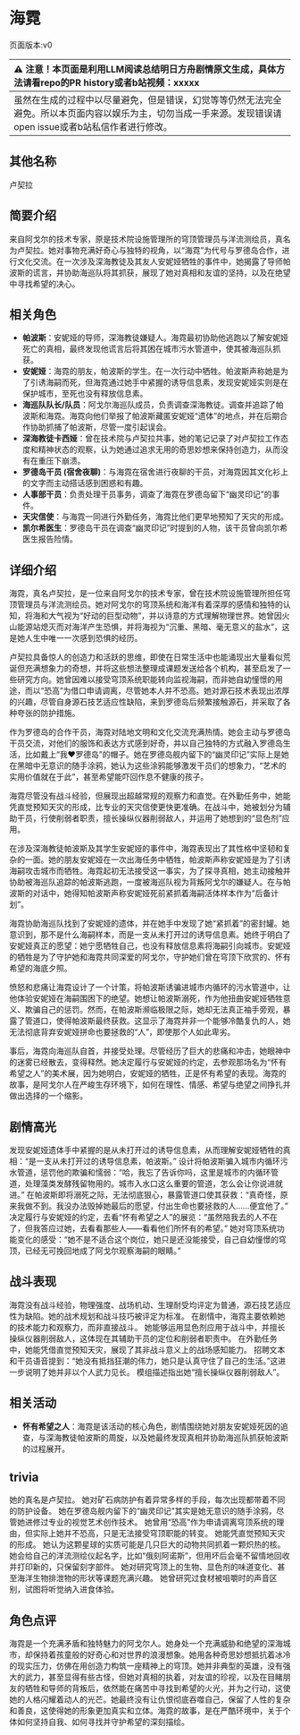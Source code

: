 # 海霓
页面版本:v0
 

| :warning: 注意！本页面是利用LLM阅读总结明日方舟剧情原文生成，具体方法请看repo的PR history或者b站视频：xxxxx           |
|:----------------------------|
| 虽然在生成的过程中以尽量避免，但是错误，幻觉等等仍然无法完全避免。所以本页面内容以娱乐为主，切勿当成一手来源。发现错误请open issue或者b站私信作者进行修改。|



## 其他名称
卢契拉
## 简要介绍
来自阿戈尔的技术专家，原是技术院设施管理所的穹顶管理员与洋流测绘员，真名为卢契拉。她对事物充满好奇心与独特的视角，以“海霓”为代号与罗德岛合作，进行文化交流。在一次涉及深海教徒及其友人安妮娅牺牲的事件中，她揭露了导师帕波斯的谎言，并协助海巡队将其抓获，展现了她对真相和友谊的坚持，以及在绝望中寻找希望的决心。
## 相关角色
-   **帕波斯**：安妮娅的导师，深海教徒嫌疑人。海霓最初协助他逃跑以了解安妮娅死亡的真相，最终发现他谎言后将其困在城市污水管道中，使其被海巡队抓获。
-   **安妮娅**：海霓的朋友，帕波斯的学生。在一次行动中牺牲。帕波斯声称她是为了引诱海嗣而死，但海霓通过她手中紧握的诱导信息素，发现安妮娅实则是在保护城市，至死也没有释放信息素。
-   **海巡队队长/队员**：阿戈尔海巡队成员，负责调查深海教徒。调查并追踪了帕波斯和海霓。海霓向他们举报了帕波斯藏匿安妮娅“遗体”的地点，并在后期合作协助抓捕了帕波斯，尽管一度引起误会。
-   **深海教徒卡西娅**：曾在技术院与卢契拉共事，她的笔记记录了对卢契拉工作态度和精神状态的观察，认为她通过追求无用的奇思妙想来保持创造力，从而没有在重压下崩溃。
-   **罗德岛干员 (宿舍夜聊)**：与海霓在宿舍进行夜聊的干员，对海霓因其文化衫上的文字而主动搭话感到困惑和有趣。
-   **人事部干员**：负责处理干员事务，调查了海霓在罗德岛留下“幽灵印记”的事件。
-   **天灾信使**：与海霓一同进行外勤任务，海霓比他们更早地预知了天灾的形成。
-   **凯尔希医生**：罗德岛干员在调查“幽灵印记”时提到的人物，该干员曾向凯尔希医生报告险情。
## 详细介绍
海霓，真名卢契拉，是一位来自阿戈尔的技术专家，曾在技术院设施管理所担任穹顶管理员与洋流测绘员。她对阿戈尔的穹顶系统和海洋有着深厚的感情和独特的认知，将海和大气视为“好动的巨型动物”，并以诗意的方式理解物理世界。她曾因火山能源站熄灭而对海洋产生恐惧，并将海视为“沉重、黑暗、毫无意义的盐水”，这是她人生中唯一一次感到恐惧的经历。

卢契拉具备惊人的创造力和活跃的思维，即使在日常生活中也能涌现出大量看似荒诞但充满想象力的奇想，并将这些想法整理成课题发送给各个机构，甚至启发了一些研究方向。她曾因难以接受穹顶系统职能转向监视海嗣，而非她自幼憧憬的用途，而以“恐高”为借口申请调离，尽管她本人并不恐高。她对源石技术表现出浓厚的兴趣，尽管自身源石技艺适应性缺陷，来到罗德岛后频繁接触源石，并采取了各种夸张的防护措施。

作为罗德岛的合作干员，海霓对陆地文明和文化交流充满热情。她会主动与罗德岛干员交流，对他们的服饰和表达方式感到好奇，并以自己独特的方式融入罗德岛生活，比如戴上“我♥罗德岛”的帽子。她在罗德岛舰内留下的“幽灵印记”实际上是她在黑暗中无意识的随手涂鸦，她认为这些涂鸦能够激发干员们的想象力，“艺术的实用价值就在于此”，甚至希望能吓回作息不健康的孩子。

海霓尽管没有战斗经验，但展现出超越常规的观察力和直觉。在外勤任务中，她能凭直觉预知天灾的形成，比专业的天灾信使更快更准确。在战斗中，她被划分为辅助干员，行使削弱者职责，擅长操纵仪器削弱敌人，并运用了她想到的“显色剂”应用。

在涉及深海教徒帕波斯及其学生安妮娅的事件中，海霓表现出了其性格中坚韧和复杂的一面。她的朋友安妮娅在一次出海任务中牺牲，帕波斯声称安妮娅是为了引诱海嗣攻击城市而牺牲。海霓起初无法接受这一事实，为了探寻真相，她主动接触并协助被海巡队追踪的帕波斯逃跑，一度被海巡队视为背叛阿戈尔的嫌疑人。在与帕波斯的对话中，她得知帕波斯声称安妮娅死前紧抓着海嗣活体样本作为“后备计划”。

海霓协助海巡队找到了安妮娅的遗体，并在她手中发现了她“紧抓着”的密封罐。她意识到，那不是什么海嗣样本，而是一支从未打开过的诱导信息素。她终于明白了安妮娅真正的愿望：她宁愿牺牲自己，也没有释放信息素将海嗣引向城市。安妮娅的牺牲是为了守护她和海霓共同深爱的阿戈尔，守护她们曾在穹顶下欣赏的、怀有希望的海底夕照。

愤怒和悲痛让海霓设计了一个计策，将帕波斯诱骗进城市内循环的污水管道中，让他体验安妮娅在海嗣围困下的绝望。她想让帕波斯溺死，作为他扭曲安妮娅牺牲意义、欺骗自己的惩罚。然而，在帕波斯濒临极限之际，她却无法真正袖手旁观，暴露了管道口，使得帕波斯最终获救。这显示了海霓并非一个能够冷酷复仇的人，她无法彻底背弃安妮娅拼命也要拯救的“人”，即使那个人如此卑劣。

事后，海霓向海巡队自首，并接受处理。尽管经历了巨大的悲痛和冲击，她眼神中的迷雾已经散去，变得释然。她决定履行与安妮娅的约定，去参观那场名为“怀有希望之人”的美术展，因为她明白，安妮娅的牺牲，正是怀有希望的表现。海霓的故事，是阿戈尔人在严峻生存环境下，如何在理性、情感、希望与绝望之间挣扎并做出选择的一个缩影。
## 剧情高光
发现安妮娅遗体手中紧握的是从未打开过的诱导信息素，从而理解安妮娅牺牲的真相：“是一支从未打开过的诱导信息素，帕波斯。”
设计将帕波斯骗入城市内循环污水管道，惩罚他的欺骗和懦弱：“哈，我忘了告诉你吗，这里是城市的内循环管道，处理藻类发酵残留物用的。城市入水口这么重要的管道，怎么会让你说进就进。”
在帕波斯即将溺死之际，无法彻底狠心，暴露管道口使其获救：“真奇怪，原来我做不到。我没办法毁掉她最后的愿望，付出生命也要拯救的人......便宜他了。”
决定履行与安妮娅的约定，去看“怀有希望之人”的展览：“虽然陪我去的人不在了，但我答应过她，去看看那些人——看看他们所怀有的希望。”
她对穹顶系统功能变化的感受：“她不是不适合这个岗位，她只是还没能接受，自己自幼憧憬的穹顶，已经无可挽回地成了阿戈尔观察海嗣的眼睛。”
## 战斗表现
海霓没有战斗经验，物理强度、战场机动、生理耐受均评定为普通，源石技艺适应性为缺陷。她的战术规划和战斗技巧被评定为标准。
在剧情中，海霓主要依赖她的技术能力和观察力，而非直接战斗。
她能够运用显色剂应用于战斗中，并擅长操纵仪器削弱敌人，这体现在其辅助干员的定位和削弱者职责中。
在外勤任务中，她能凭借直觉预知天灾，展现了其非战斗意义上的战场感知能力。
招聘文本和干员语音提到：“她没有抵挡狂潮的伟力，她只是认真守住了自己的生活。”这进一步说明了她并非以个人武力见长。
模组描述指出她“擅长操纵仪器削弱敌人”。
## 相关活动
-   **怀有希望之人**：海霓是该活动的核心角色，剧情围绕她对朋友安妮娅死因的追查，与深海教徒帕波斯的周旋，以及她最终发现真相并协助海巡队抓获帕波斯的过程展开。
## trivia
她的真名是卢契拉。
她对矿石病防护有着异常多样的手段，每次出现都带着不同的防护设备。
她在罗德岛舰内留下的“幽灵印记”其实是她无意识的随手涂鸦，尽管她进修过专业的视觉艺术创作技术。
她曾用“恐高”作为申请调离穹顶系统的理由，但实际上她并不恐高，只是无法接受穹顶职能的转变。
她能凭直觉预知天灾的形成。
她认为这颗星球的实质可能是几只巨大的动物共同抓着一颗炽热的核。
她会给自己的洋流测绘仪起名字，比如“俄刻阿诺斯”，但用坏后会毫不留情地回收并打印新的，只保留刻字部件。
她对研究穹顶上的生物、显色剂的味道变化、甚至海洋生物排泄物的形状等课题充满兴趣。
她曾研究过食材被咀嚼时的声音区别，试图将听觉纳入进食体验。
## 角色点评
海霓是一个充满矛盾和独特魅力的阿戈尔人。她身处一个充满威胁和绝望的深海城市，却保持着孩童般的好奇心和对世界的浪漫想象。她用各种奇思妙想抵抗着冰冷的现实压力，仿佛在用创造力构筑一座精神上的穹顶。她并非典型的英雄，没有强大的武力，甚至显得有些古怪，但她对真相的执着，对友谊的珍视，以及在目睹朋友的牺牲和导师的背叛后，依然能在痛苦中寻找到希望的火光，并为之行动，这使她的人格闪耀着动人的光芒。她最终没有让仇恨彻底吞噬自己，保留了人性的复杂和善良，这使得她的形象更加真实和立体。海霓的故事，是在严酷环境中，关于个体如何坚持自我、如何寻找并守护希望的深刻描绘。